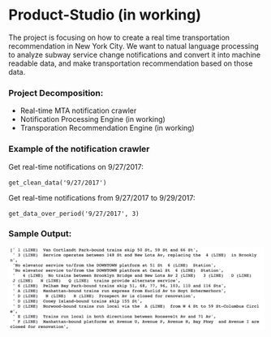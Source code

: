 # Product-Studio (in working)

The project is focusing on how to create a real time transportation recommendation in New York City. 
We want to natual language processing to analyze subway service change notifications and convert it into machine readable data, and make transportation recommendation based on those data. 

### Project Decomposition:
* Real-time MTA notification crawler
* Notification Processing Engine (in working)
* Transporation Recommendation Engine (in working)

### Example of the notification crawler

Get real-time notifications on 9/27/2017: <br />
```
get_clean_data('9/27/2017')
```

Get real-time notifications from 9/27/2017 to 9/29/2017: <br />
```
get_data_over_period('9/27/2017', 3)
```
### Sample Output: <br />
![Alt Text](/Subway_notification/Relatives/sample_output.png)
